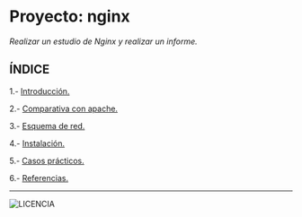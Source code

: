 # Proyecto: nginx
*Realizar un estudio de Nginx y realizar un informe.*

## ÍNDICE
1.- [Introducción.](https://github.com/estebancr1993/nginx/blob/main/introduccion.md)

2.- [Comparativa con apache.](https://github.com/estebancr1993/nginx/blob/main/comparativa.md)

3.- [Esquema de red.](https://github.com/estebancr1993/nginx/blob/main/esquema.md)

4.- [Instalación.](https://github.com/estebancr1993/nginx/blob/main/instalacion.md)

5.- [Casos prácticos.](https://github.com/estebancr1993/nginx/blob/main/casos.md)

6.- [Referencias.](https://github.com/estebancr1993/nginx/blob/main/referencia.md)


---

![LICENCIA](https://github.com/estebancr1993/docker-portainer/blob/main/imagenes/Licencia-5.png)
